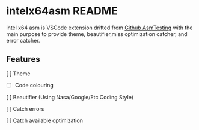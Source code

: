 # intelx64asm README

intel x64 asm is VSCode extension drifted from [Github AsmTesting](https://github.com/lowbraincells/AsmTesting) with the main purpose to provide theme, beautifier,miss optimization catcher, and error catcher.

## Features

[ ] Theme

- [ ] Code colouring

[ ] Beautifier (Using Nasa/Google/Etc Coding Style)

[ ] Catch errors

[ ] Catch available optimization

<!-- ## Extension Settings

(VSCode settings) tab = 2 spaces -->
